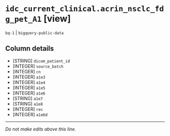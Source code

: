 # `idc_current_clinical.acrin_nsclc_fdg_pet_A1` [view]
`bq-1` | `bigquery-public-data`

## Column details
* [STRING]    `dicom_patient_id`
* [INTEGER]   `source_batch`
* [INTEGER]   `cn`
* [INTEGER]   `a1e3`
* [INTEGER]   `a1e4`
* [INTEGER]   `a1e5`
* [INTEGER]   `a1e6`
* [STRING]    `a1e7`
* [STRING]    `a1e8`
* [INTEGER]   `rec`
* [INTEGER]   `a1e6d`

-------------------------------------------------------------------------------
*Do not make edits above this line.*
